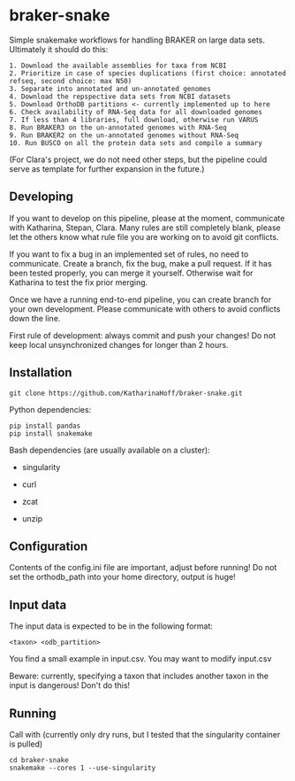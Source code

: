 # braker-snake

Simple snakemake workflows for handling BRAKER on large data sets. Ultimately it should do this:

    1. Download the available assemblies for taxa from NCBI
    2. Prioritize in case of species duplications (first choice: annotated refseq, second choice: max N50)
    3. Separate into annotated and un-annotated genomes
    4. Download the repspective data sets from NCBI datasets
    5. Download OrthoDB partitions <- currently implemented up to here
    6. Check availability of RNA-Seq data for all downloaded genomes
    7. If less than 4 libraries, full download, otherwise run VARUS
    8. Run BRAKER3 on the un-annotated genomes with RNA-Seq
    9. Run BRAKER2 on the un-annotated genomes without RNA-Seq
    10. Run BUSCO on all the protein data sets and compile a summary

(For Clara's project, we do not need other steps, but the pipeline could serve as template for further expansion in the future.)

## Developing

If you want to develop on this pipeline, please at the moment, communicate with Katharina, Stepan, Clara. Many rules are still completely blank, please let the others know what rule file you are working on to avoid git conflicts.

If you want to fix a bug in an implemented set of rules, no need to communicate. Create a branch, fix the bug, make a pull request. If it has been tested properly, you can merge it yourself. Otherwise wait for Katharina to test the fix prior merging.

Once we have a running end-to-end pipeline, you can create branch for your own development. Please communicate with others to avoid conflicts down the line.

First rule of development: always commit and push your changes! Do not keep local unsynchronized changes for longer than 2 hours.

## Installation

```git clone https://github.com/KatharinaHoff/braker-snake.git```

Python dependencies:

```
pip install pandas
pip install snakemake
```

Bash dependencies (are usually available on a cluster):

   * singularity

   * curl

   * zcat

   * unzip

## Configuration

Contents of the config.ini file are important, adjust before running! Do not set the orthodb_path into your home directory, output is huge!

## Input data

The input data is expected to be in the following format:

```
<taxon> <odb_partition>
```

You find a small example in input.csv.  You may want to modify input.csv

Beware: currently, specifying a taxon that includes another taxon in the input is dangerous! Don't do this!

## Running

Call with (currently only dry runs, but I tested that the singularity container is pulled)

```
cd braker-snake
snakemake --cores 1 --use-singularity
```


